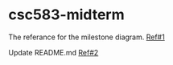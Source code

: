 # csc583-midterm

The referance for the milestone diagram.
[Ref#1](https://github.com/nasser40/csc583-midterm/issues/1)

Update README.md
[Ref#2](https://github.com/nasser40/csc583-midterm/issues/2)
